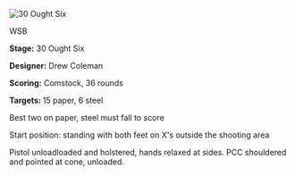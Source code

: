 ![30 Ought Six](https://github.com/bagellord/USPSA-Stages/blob/master/31%2B%20rounds/30%20Ought%20Six%20-%2036%20Rounds%20-%20Comstock/30%20Ought%20Six.png)

WSB

<b>Stage:</b> 30 Ought Six

<b>Designer:</b> Drew Coleman

<b>Scoring:</b> Comstock, 36 rounds

<b>Targets: </b>15 paper, 6 steel

Best two on paper, steel must fall to score

Start position: standing with both feet on X's outside the shooting area

Pistol unloadloaded and holstered, hands relaxed at sides. PCC shouldered and pointed at cone, unloaded.

